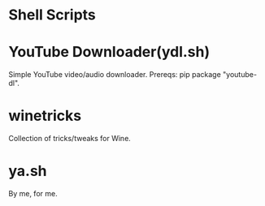 Shell Scripts
=============

# YouTube Downloader(ydl.sh)
Simple YouTube video/audio downloader.
Prereqs: pip package "youtube-dl".

# winetricks
Collection of tricks/tweaks for Wine.

# ya.sh
By me, for me.

